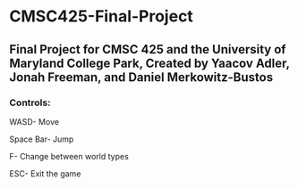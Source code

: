 # CMSC425-Final-Project

## Final Project for CMSC 425 and the University of Maryland College Park, Created by Yaacov Adler, Jonah Freeman, and Daniel Merkowitz-Bustos


### Controls:

WASD- Move

Space Bar- Jump

F- Change between world types

ESC- Exit the game
